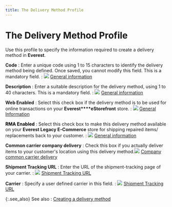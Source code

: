 ```yaml
---
title: The Delivery Method Profile
---
```


# The Delivery Method Profile


Use this profile to specify the information required to create a delivery  method in **Everest**.


**Code**
: Enter a unique code using 1 to 15 characters to  identify the delivery method being defined. Once saved, you cannot modify  this field. This is a mandatory field.
: ![]({{site.sc_baseurl}}/img/lens.gif) [General  information]({{site.sc_baseurl}}/options/everest-freight-estimator/delivery-methods/delivery-method-details/general_information_delivery_method_profile.html)


**Description**
: Enter a suitable description for the delivery method,  using 1 to 40 characters. This is a mandatory field.
: ![]({{site.sc_baseurl}}/img/lens.gif) [General  information]({{site.sc_baseurl}}/options/everest-freight-estimator/delivery-methods/delivery-method-details/general_information_delivery_method_profile.html)


**Web Enabled**
: Select this check box if the delivery method is  to be used for online transactions on your **Everest****eStorefront** store.
: ![]({{site.sc_baseurl}}/img/lens.gif) [General  Information]({{site.sc_baseurl}}/options/everest-freight-estimator/delivery-methods/delivery-method-details/general_information_delivery_method_profile.html)


**<font style="color: #000000;" color="#000000">RMA Enabled</font>**
: Select this check box to make this delivery method  available on your **Everest Legacy E-Commerce**  store for shipping repaired items/ replacements back to your customer.
: ![]({{site.sc_baseurl}}/img/lens.gif) [General  information]({{site.sc_baseurl}}/options/everest-freight-estimator/delivery-methods/delivery-method-details/general_information_delivery_method_profile.html)


**Common carrier company delivery**
: Check this box if you actually deliver items to  your customer's location using this delivery method.![]({{site.sc_baseurl}}/img/lens.gif) [Company common carrier delivery]({{site.sc_baseurl}}/options/everest-freight-estimator/delivery-methods/delivery-method-details/common_carrier_company_delivery.html)


**Shipment Tracking URL**
: Enter the URL of the shipment-tracking page of your  carrier.
: ![]({{site.sc_baseurl}}/img/lens.gif) [Shipment  Tracking URL]({{site.sc_baseurl}}/options/everest-freight-estimator/delivery-methods/delivery-method-details/shipment_tracking_url.html)


**Carrier**
: Specify a user defined carrier in this field.
: ![]({{site.sc_baseurl}}/img/lens.gif) [Shipment  Tracking URL]({{site.sc_baseurl}}/options/everest-freight-estimator/delivery-methods/delivery-method-details/shipment_tracking_url.html)


{:.see_also}
See also
: [Creating  a delivery method]({{site.sc_baseurl}}/options/everest-freight-estimator/delivery-methods/set-up-a-delivery-method/creating_a_new_delivery_method.html)
